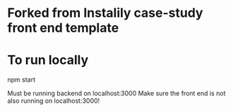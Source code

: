 # Forked from Instalily case-study front end template

# To run locally
npm start

Must be running backend on localhost:3000
Make sure the front end is not also running on localhost:3000! 
